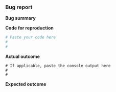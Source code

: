 <!--In order to solve the issue please fill the next fields.-->

### Bug report

**Bug summary**

<!--A short 1-2 sentences that succinctly describes the bug-->

**Code for reproduction**

<!--Put here the minimum lines of code to reproduce the issue.-->
<!--Example: portfolio.amortize().to_dataframe -->

```python
# Paste your code here
#
#
```

**Actual outcome**

<!--The output produced by the above code, which may be a screenshot, console output, etc.-->

```
# If applicable, paste the console output here
#
#
```

**Expected outcome**

<!--A description of the expected outcome from the code snippet-->


